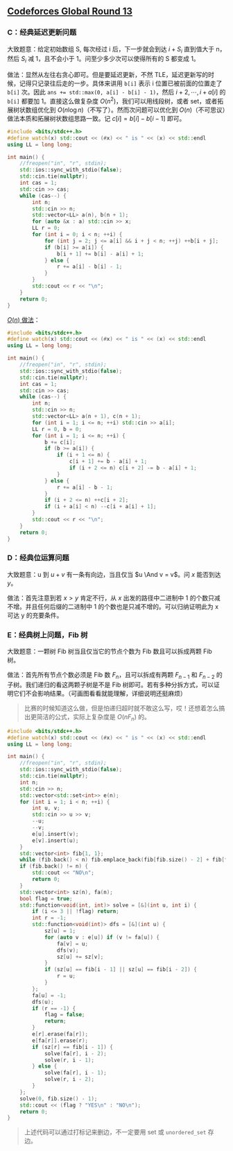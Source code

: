 ## [Codeforces Global Round 13](https://codeforces.com/contest/1491/)


### C：经典延迟更新问题

大致题意：给定初始数组 S, 每次经过 i 后，下一步就会到达 $i + S_i$ 直到值大于 n，然后 $S_i$ 减 1，且不会小于 1。问至少多少次可以使得所有的 S 都变成 1。

做法：显然从左往右贪心即可。但是要延迟更新，不然 TLE，延迟更新写的时候，记得只记录往后走的一步。具体来讲用 `b[i]` 表示 i 位置已被前面的位置走了 `b[i]` 次。因此 `ans += std::max(0, a[i] - b[i] - 1)`，然后 $i + 2, \cdots, i + a[i]$ 的 `b[i]` 都要加 1。直接这么做复杂度 $O(n^2)$，我们可以用线段树，或者 set，或者拓展树状数组优化到 $O(n \log n)$（不写了）。然而次问题可以优化到 $O(n)$（不可思议）做法本质和拓展树状数组思路一致。记 $c[i] = b[i] - b[i - 1]$ 即可。

``` C++
#include <bits/stdc++.h>
#define watch(x) std::cout << (#x) << " is " << (x) << std::endl
using LL = long long;

int main() {
	//freopen("in", "r", stdin);
	std::ios::sync_with_stdio(false);
	std::cin.tie(nullptr);
	int cas = 1;
	std::cin >> cas;
	while (cas--) {
		int n;
		std::cin >> n;
		std::vector<LL> a(n), b(n + 1);
		for (auto &x : a) std::cin >> x;
		LL r = 0;
		for (int i = 0; i < n; ++i) {
			for (int j = 2; j <= a[i] && i + j < n; ++j) ++b[i + j];
			if (b[i] >= a[i]) {
				b[i + 1] += b[i] - a[i] + 1;
			} else {
				r += a[i] - b[i] - 1;
			}
		}
		std::cout << r << "\n";
	}
	return 0;
}
```

[$O(n)$ 做法](https://codeforces.com/contest/1491/submission/108758256)：

``` C++
#include <bits/stdc++.h>
#define watch(x) std::cout << (#x) << " is " << (x) << std::endl
using LL = long long;

int main() {
	//freopen("in", "r", stdin);
	std::ios::sync_with_stdio(false);
	std::cin.tie(nullptr);
	int cas = 1;
	std::cin >> cas;
	while (cas--) {
		int n;
		std::cin >> n;
		std::vector<LL> a(n + 1), c(n + 1);
		for (int i = 1; i <= n; ++i) std::cin >> a[i];
		LL r = 0, b = 0;
		for (int i = 1; i <= n; ++i) {
			b += c[i];
			if (b >= a[i]) {
				if (i + 1 <= n) {
					c[i + 1] += b - a[i] + 1;
					if (i + 2 <= n) c[i + 2] -= b - a[i] + 1;
				}
			} else {
				r += a[i] - b - 1;
			}
			if (i + 2 <= n) ++c[i + 2];
			if (i + a[i] < n) --c[i + a[i] + 1];
		}
		std::cout << r << "\n";
	}
	return 0;
}
```



### D：经典位运算问题

大致题意：u 到 $u + v$ 有一条有向边，当且仅当 $u \And v = v$。问 $x$ 能否到达 $y$。

做法：首先注意到若 $x > y$ 肯定不行，从 $x$ 出发的路径中二进制中 1 的个数只减不增。并且任何后缀的二进制中 1 的个数也是只减不增的。可以归纳证明此为 x 可达 y 的充要条件。


### E：经典树上问题，Fib 树

大致题意：一颗树 Fib 树当且仅当它的节点个数为 Fib 数且可以拆成两颗 Fib 树。

做法：首先所有节点个数必须是 Fib 数 $F_n$，且可以拆成有两颗 $F_{n - 1}$ 和 $F_{n- 2}$ 的子树。我们递归的看这两颗子树是不是 Fib 树即可。若有多种分拆方式，可以证明它们不会影响结果。（可画图看看就能理解，详细说明还挺麻烦）

> 比赛的时候知道这么做，但是怕递归超时就不敢这么写，哎！还想着怎么搞出更简洁的公式，实际上复杂度是 $O(n F_n)$ 的。

``` C++
#include <bits/stdc++.h>
#define watch(x) std::cout << (#x) << " is " << (x) << std::endl
using LL = long long;

int main() {
	//freopen("in", "r", stdin);
	std::ios::sync_with_stdio(false);
	std::cin.tie(nullptr);
	int n;
	std::cin >> n;
	std::vector<std::set<int>> e(n);
	for (int i = 1; i < n; ++i) {
		int u, v;
		std::cin >> u >> v;
		--u;
		--v;
		e[u].insert(v);
		e[v].insert(u);
	}
	std::vector<int> fib{1, 1};
	while (fib.back() < n) fib.emplace_back(fib[fib.size() - 2] + fib[fib.size() - 1]);
	if (fib.back() != n) {
		std::cout << "NO\n";
		return 0;
	}
	std::vector<int> sz(n), fa(n);
	bool flag = true;
	std::function<void(int, int)> solve = [&](int u, int i) {
		if (i <= 3 || !flag) return;
		int r = -1;
		std::function<void(int)> dfs = [&](int u) {
			sz[u] = 1;
			for (auto v : e[u]) if (v != fa[u]) {
				fa[v] = u;
				dfs(v);
				sz[u] += sz[v];
			}
			if (sz[u] == fib[i - 1] || sz[u] == fib[i - 2]) {
				r = u;
			}
		};
		fa[u] = -1;
		dfs(u);
		if (r == -1) {
			flag = false;
			return;
		}
		e[r].erase(fa[r]);
		e[fa[r]].erase(r);
		if (sz[r] == fib[i - 1]) {
			solve(fa[r], i - 2);
			solve(r, i - 1);
		} else {
			solve(fa[r], i - 1);
			solve(r, i - 2);
		}
	};
	solve(0, fib.size() - 1);
	std::cout << (flag ? "YES\n" : "NO\n");
	return 0;
}
```

> 上述代码可以通过打标记来删边，不一定要用 set 或 `unordered_set` 存边。
